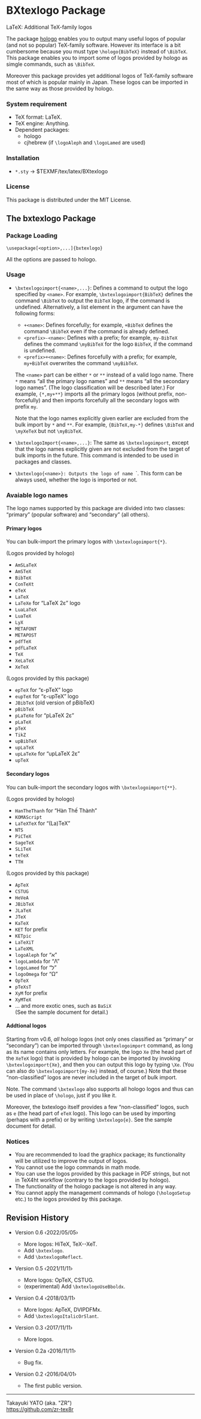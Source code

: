 BXtexlogo Package
=================

LaTeX: Additional TeX-family logos

The package [hologo] enables you to output many useful logos of popular
(and not so popular) TeX-family software. However its interface is a bit
cumbersome because you must type `\hologo{BibTeX}` instead of `\BibTeX`.
This package enables you to import some of logos provided by hologo as
simgle commands, such as `\BibTeX`.

Moreover this package provides yet additional logos of TeX-family software
most of which is popular mainly in Japan. These logos can be imported in
the same way as those provided by hologo.

[hologo]: https://ctan.org/pkg/hologo

### System requirement

  * TeX format: LaTeX.
  * TeX engine: Anything.
  * Dependent packages:
      - hologo
      - cjhebrew (if `\logoAleph` and `\logoLamed` are used)

### Installation

  - `*.sty` → $TEXMF/tex/latex/BXtexlogo

### License

This package is distributed under the MIT License.


The bxtexlogo Package
---------------------

### Package Loading

    \usepackage[<option>,...]{bxtexlogo}

All the options are passed to hologo.

### Usage

  * `\bxtexlogoimport{<name>,...}`: Defines a command to output the logo
    specified by `<name>`. For example, `\bxtexlogoimport{BibTeX}` defines
    the command `\BibTeX` to output the `BibTeX` logo, if the command is
    undefined. Alternatively, a list element in the argument can have
    the following forms:
      - `+<name>`: Defines forcefully; for example, `+BibTeX` defines the
        command `\BibTeX` even if the command is already defined.
      - `<prefix>-<name>`: Defines with a prefix; for example, `my-BibTeX`
        defines the command `\myBibTeX` for the logo `BibTeX`, if the
        command is undefined.
      - `<prefix>+<name>`: Defines forcefully with a prefix; for example,
        `my+BibTeX` overwrites the command `\myBibTeX`.

    The `<name>` part can be either `*` or `**` instead of a valid logo
    name. There `*` means “all the primary logo names” and `**` means
    “all the secondary logo names”.  (The logo classification will be
    described later.) For example, `{*,my+**}` imports all the primary
    logos (without prefix, non-forcefully) and then imports forcefully all
    the secondary logos with prefix `my`.

    Note that the logo names explicitly given earlier are excluded from
    the bulk import by `*` and `**`. For example, `{BibTeX,my-*}` defines
    `\BibTeX` and `\myXeTeX` but not `\myBibTeX`.

  * `\bxtexlogoImport{<name>,...}`: The same as `\bxtexlogoimport`, except
    that the logo names explicitly given are not excluded from the target
    of bulk imports in the future. This command is intended to be used in
    packages and classes.

  * `\bxtexlogo{<name>}: Outputs the logo of name `<name>`. This form can
    be always used, whether the logo is imported or not.

### Avaiable logo names

The logo names supported by this package are divided into two classes:
“primary” (popular software) and “secondary” (all others).

#### Primary logos

You can bulk-import the primary logos with `\bxtexlogoimport{*}`.

(Logos provided by hologo)

  * `AmSLaTeX`
  * `AmSTeX`
  * `BibTeX`
  * `ConTeXt`
  * `eTeX`
  * `LaTeX`
  * `LaTeXe` for “LaTeX 2ε” logo
  * `LuaLaTeX`
  * `LuaTeX`
  * `LyX`
  * `METAFONT`
  * `METAPOST`
  * `pdfTeX`
  * `pdfLaTeX`
  * `TeX`
  * `XeLaTeX`
  * `XeTeX`

(Logos provided by this package)

  * `epTeX` for “ε-pTeX” logo
  * `eupTeX` for “ε-upTeX” logo
  * `JBibTeX` (old version of pBibTeX)
  * `pBibTeX`
  * `pLaTeXe` for “pLaTeX 2ε”
  * `pLaTeX`
  * `pTeX`
  * `TikZ`
  * `upBibTeX`
  * `upLaTeX`
  * `upLaTeXe` for “upLaTeX 2ε”
  * `upTeX`

#### Secondary logos

You can bulk-import the secondary logos with `\bxtexlogoimport{**}`.

(Logos provided by hologo)

  * `HanTheThanh` for “Hàn Thế Thành”
  * `KOMAScript`
  * `LaTeXTeX` for “(La)TeX”
  * `NTS`
  * `PiCTeX`
  * `SageTeX`
  * `SLiTeX`
  * `teTeX`
  * `TTH`

(Logos provided by this package)

  * `ApTeX`
  * `CSTUG`
  * `HeVeA`
  * `JBibTeX`
  * `JLaTeX`
  * `JTeX`
  * `KaTeX`
  * `KET` for prefix
  * `KETpic`
  * `LaTeXiT`
  * `LaTeXML`
  * `logoAleph` for “א”
  * `logoLambda` for “Λ”
  * `logoLamed` for “ל”
  * `logoOmega` for “Ω”
  * `OpTeX`
  * `pTeXsT`
  * `XyM` for prefix
  * `XyMTeX`
  * … and more exotic ones, such as `BaSiX`  
    (See the sample document for detail.)

#### Addtional logos

Starting from v0.6, *all* hologo logos (not only ones classified as
“primary” or “secondary”) can be imported through `\bxtexlogoimport`
command, as long as its name contains only letters. For example, the logo
`Xe` (the head part of the `XeTeX` logo) that is provided by hologo can
be imported by invoking `\bxtexlogoimport{Xe}`, and then you can output
this logo by typing `\Xe`. (You can also do `\bxtexlogoimport{my-Xe}`
instead, of course.) Note that these “non-classified” logos are never
included in the target of bulk import.

Note. The command `\bxtexlogo` also supports all hologo logos and thus
can be used in place of `\hologo`, just if you like it.

Moreover, the bxtexlogo itself provides a few “non-classified” logos,
such as `e` (the head part of `eTeX` logo). This logo can be used by
importing (perhaps with a prefix) or by writing `\bxtexlogo{e}`. See the
sample document for detail.

### Notices

  * You are recommended to load the graphicx package; its functionality
    will be utilized to improve the output of logos.
  * You cannot use the logo commands in math mode.
  * You can use the logos provided by this package in PDF strings, but
    not in TeX4ht workflow (contrary to the logos provided by hologo).
  * The functionality of the hologo package is not altered in any way.
  * You cannot apply the management commands of hologo (`\hologoSetup`
    etc.) to the logos provided by this package.


Revision History
----------------

  * Version 0.6 ‹2022/05/05›
      - More logos: HiTeX, TeX--XeT.
      - Add `\bxtexlogo`.
      - Add `\bxtexlogoReflect`.

  * Version 0.5 ‹2021/11/11›
      - More logos: OpTeX, CSTUG.
      - (experimental) Add `\bxtexlogoUseBboldx`.

  * Version 0.4 ‹2018/03/11›
      - More logos: ApTeX, DVIPDFMx.
      - Add `\bxtexlogoItalicOrSlant`.

  * Version 0.3 ‹2017/11/11›
      - More logos.

  * Version 0.2a ‹2016/11/11›
      - Bug fix.

  * Version 0.2  ‹2016/04/01›
      - The first public version.

--------------------
Takayuki YATO (aka. "ZR")  
https://github.com/zr-tex8r
